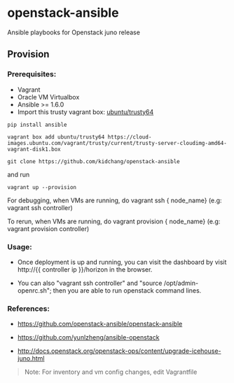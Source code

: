 # openstack-ansible
Ansible playbooks for Openstack juno release

## Provision

### Prerequisites:

* Vagrant
* Oracle VM Virtualbox
* Ansible >= 1.6.0
* Import this trusty vagrant box: [ubuntu/trusty64](https://cloud-images.ubuntu.com/vagrant/trusty/current/trusty-server-cloudimg-amd64-vagrant-disk1.box)

`pip install ansible`

`vagrant box add ubuntu/trusty64 https://cloud-images.ubuntu.com/vagrant/trusty/current/trusty-server-cloudimg-amd64-vagrant-disk1.box `

`git clone https://github.com/kidchang/openstack-ansible`

and run

`vagrant up --provision`

For debugging, when VMs are running, do vagrant ssh { node_name} (e.g: vagrant ssh controller)

To rerun, when VMs are running, do vagrant provision { node_name} (e.g: vagrant provision controller)

### Usage:

* Once deployment is up and running, you can visit the dashboard by visit http://{{ controller ip }}/horizon in the browser.

* You can also "vagrant ssh controller" and "source /opt/admin-openrc.sh"; then you are able to run openstack command lines.

### References:
* https://github.com/openstack-ansible/openstack-ansible

* https://github.com/yunlzheng/ansible-openstack

* http://docs.openstack.org/openstack-ops/content/upgrade-icehouse-juno.html

> Note: For inventory and vm config changes, edit Vagrantfile
